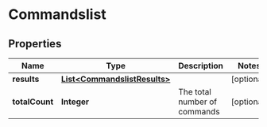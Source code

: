 
# Commandslist

## Properties
Name | Type | Description | Notes
------------ | ------------- | ------------- | -------------
**results** | [**List&lt;CommandslistResults&gt;**](CommandslistResults.md) |  |  [optional]
**totalCount** | **Integer** | The total number of commands |  [optional]



